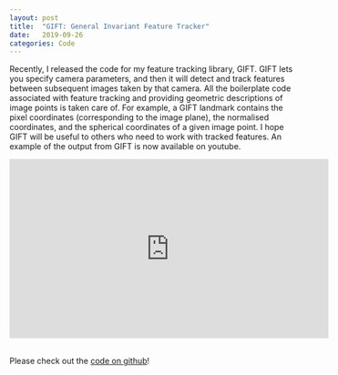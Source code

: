 ```yaml
---
layout: post
title:  "GIFT: General Invariant Feature Tracker"
date:   2019-09-26
categories: Code
---
```


Recently, I released the code for my feature tracking library, GIFT.
GIFT lets you specify camera parameters, and then it will detect and track features between subsequent images taken by that camera.
All the boilerplate code associated with feature tracking and providing geometric descriptions of image points is taken care of.
For example, a GIFT landmark contains the pixel coordinates (corresponding to the image plane), the normalised coordinates, and the spherical coordinates of a given image point.
I hope GIFT will be useful to others who need to work with tracked features.
An example of the output from GIFT is now available on youtube.

<iframe style="display: block; margin: auto;" width="560" height="315" src="https://www.youtube-nocookie.com/embed/QzIxh2eM1_s" frameborder="0" allow="accelerometer; autoplay; encrypted-media; gyroscope; picture-in-picture" allowfullscreen></iframe>
<br>

Please check out the [code on github](https://github.com/pvangoor/GIFT)!